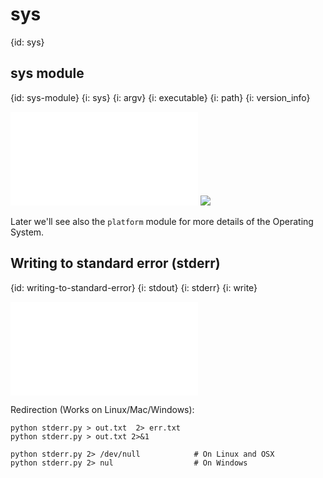 # sys
{id: sys}

## sys module
{id: sys-module}
{i: sys}
{i: argv}
{i: executable}
{i: path}
{i: version_info}

![](examples/sys/mysys.py)
![](examples/sys/mysys.out)

Later we'll see also the `platform` module for more details of the Operating System.


## Writing to standard error (stderr)
{id: writing-to-standard-error}
{i: stdout}
{i: stderr}
{i: write}

![](examples/sys/stderr.py)


Redirection (Works on Linux/Mac/Windows):

```
python stderr.py > out.txt  2> err.txt
python stderr.py > out.txt 2>&1

python stderr.py 2> /dev/null            # On Linux and OSX
python stderr.py 2> nul                  # On Windows
```


